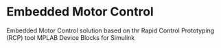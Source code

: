 # Embedded Motor Control

Embedded Motor Control solution based on thr Rapid Control Prototyping (RCP) tool MPLAB Device Blocks for Simulink
